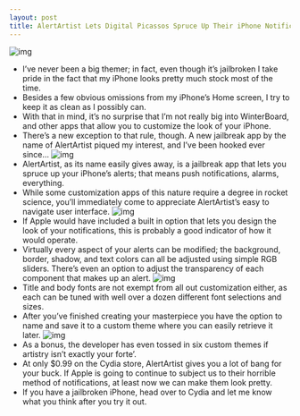 ```yaml
---
layout: post
title: AlertArtist Lets Digital Picassos Spruce Up Their iPhone Notifications
---
```

![img](http://media.idownloadblog.com/wp-content/uploads/2011/04/AlertArtist-12.png)
* I’ve never been a big themer; in fact, even though it’s jailbroken I take pride in the fact that my iPhone looks pretty much stock most of the time.
* Besides a few obvious omissions from my iPhone’s Home screen, I try to keep it as clean as I possibly can.
* With that in mind, it’s no surprise that I’m not really big into WinterBoard, and other apps that allow you to customize the look of your iPhone.
* There’s a new exception to that rule, though. A new jailbreak app by the name of AlertArtist piqued my interest, and I’ve been hooked ever since…
![img](http://media.idownloadblog.com/wp-content/uploads/2011/04/AlertArtist-04.png)
* AlertArtist, as its name easily gives away, is a jailbreak app that lets you spruce up your iPhone’s alerts; that means push notifications, alarms, everything.
* While some customization apps of this nature require a degree in rocket science, you’ll immediately come to appreciate AlertArtist’s easy to navigate user interface.
![img](http://media.idownloadblog.com/wp-content/uploads/2011/04/AlertArtist-05.png)
* If Apple would have included a built in option that lets you design the look of your notifications, this is probably a good indicator of how it would operate.
* Virtually every aspect of your alerts can be modified; the background, border, shadow, and text colors can all be adjusted using simple RGB sliders. There’s even an option to adjust the transparency of each component that makes up an alert.
![img](http://media.idownloadblog.com/wp-content/uploads/2011/04/AlertArtist-07.png)
* Title and body fonts are not exempt from all out customization either, as each can be tuned with well over a dozen different font selections and sizes.
* After you’ve finished creating your masterpiece you have the option to name and save it to a custom theme where you can easily retrieve it later.
![img](http://media.idownloadblog.com/wp-content/uploads/2011/04/AlertArtist-09.png)
* As a bonus, the developer has even tossed in six custom themes if artistry isn’t exactly your forte’.
* At only $0.99 on the Cydia store, AlertArtist gives you a lot of bang for your buck. If Apple is going to continue to subject us to their horrible method of notifications, at least now we can make them look pretty.
* If you have a jailbroken iPhone, head over to Cydia and let me know what you think after you try it out.

